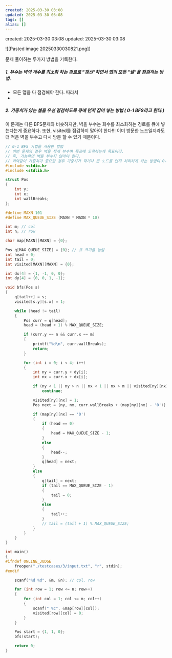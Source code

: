 ```yaml
---
created: 2025-03-30 03:08
updated: 2025-03-30 03:08
tags: []
alias: []
---
```


created: 2025-03-30 03:08
updated: 2025-03-30 03:08



![[Pasted image 20250330030821.png]]


문제 풀이하는 두가지 방법을 기록한다.
##### 1. 부수는 벽의 개수를 최소화 하는 경로로 "갱신"하면서 맵의 모든 "셀"을 점검하는 방법.
- 모든 맵을 다 점검해야 한다. 따라서
- 

##### 2. 가중치가 있는 셀을 우선 점검하도록 큐에 먼저 집어 넣는 방법 ( 0-1 BFS라고 한다.)



이 문제는 다른 BFS문제와 비슷하지만, 벽을 부수는 회수를 최소화하는 경로를 큐에 넣는다는게 중요하다.
또한, visited를 점검하지 말아야 한다!!! 이미 방문한 노드일지라도 더 적은 벽을 부수고 다시 방문 할 수 있기 때문이다.

```cpp
// 0-1 BFS 기법을 사용한 방법
// 이번 문제의 경우 벽을 적게 부수며 목표에 도착하는게 목표이다.
// 즉, 가능하면 벽을 부수지 않아야 한다.
// 이와같이 가중치가 중요한 경우 가중치가 작거나 큰 노드를 먼저 처리하게 하는 방법이 0-1 BFS 방법이다.
#include <stdio.h>
#include <stdlib.h>

struct Pos
{
    int y;
    int x;
    int wallBreaks;
};

#define MAXN 101
#define MAX_QUEUE_SIZE (MAXN * MAXN * 10)

int m; // col
int n; // row

char map[MAXN][MAXN] = {0};

Pos q[MAX_QUEUE_SIZE] = {0}; // 큐 크기를 늘림
int head = 0;
int tail = 0;
int visited[MAXN][MAXN] = {0};

int dx[4] = {1, -1, 0, 0};
int dy[4] = {0, 0, 1, -1};

void bfs(Pos s)
{
    q[tail++] = s;
    visited[s.y][s.x] = 1;

    while (head != tail)
    {
        Pos curr = q[head];
        head = (head + 1) % MAX_QUEUE_SIZE;

        if (curr.y == n && curr.x == m)
        {
            printf("%d\n", curr.wallBreaks);
            return;
        }

        for (int i = 0; i < 4; i++)
        {
            int ny = curr.y + dy[i];
            int nx = curr.x + dx[i];

            if (ny < 1 || ny > n || nx < 1 || nx > m || visited[ny][nx])
                continue;

            visited[ny][nx] = 1;
            Pos next = {ny, nx, curr.wallBreaks + (map[ny][nx] - '0')};

            if (map[ny][nx] == '0')
            {
                if (head == 0)
                {
                    head = MAX_QUEUE_SIZE - 1;
                }
                else
                {
                    head--;
                }
                q[head] = next;
            }
            else
            {
                q[tail] = next;
                if (tail == MAX_QUEUE_SIZE - 1)
                {
                    tail = 0;
                }
                else
                {
                    tail++;
                }
                // tail = (tail + 1) % MAX_QUEUE_SIZE;
            }
        }
    }
}

int main()
{
#ifndef ONLINE_JUDGE
    freopen("./testcases/3/input.txt", "r", stdin);
#endif

    scanf("%d %d", &m, &n); // col, row

    for (int row = 1; row <= n; row++)
    {
        for (int col = 1; col <= m; col++)
        {
            scanf(" %c", &map[row][col]);
            visited[row][col] = 0;
        }
    }

    Pos start = {1, 1, 0};
    bfs(start);

    return 0;
}

```

